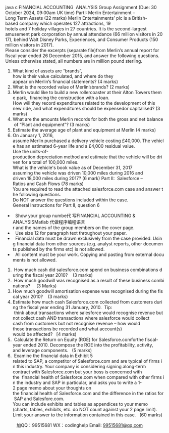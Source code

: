 java c
FINANCIAL ACCOUNTING  ANALYSIS
Group Assignment (Due: 30 October 2024, 09:00am UK time)
PartI: Merlin Entertainment – Long Term Assets (22 marks)
Merlin Entertainments’ plc is a British-based company which operates 127 attractions, 19 hotels and 7 holiday villages in 27 countries. It is the second-largest amusement park corporation by annual attendance (66 million visitors in 2017), behind Walt Disney Parks, Experiences, and Consumer Products (150 million visitors in 2017). Please consider the excerpts (separate file)from Merlin’s annual report for fiscal year ended 26 December 2015, and answer the following questions. Unless otherwise stated, all numbers are in million pound sterling.
1) What kind of assets are “brands”, how is their value calculated, and where do they appear on Merlin’s financial statements? (4 marks)
2) What is the recorded value of Merlin’sbrands? (2 marks)
3) Merlin would like to build a new rollercoaster at their Alton Towers theme park,  financing the construction with a loan. How will they record expenditures related to the development of this new ride, and what expenditures should be expensedor capitalised? (3 marks)
4) What are the amounts Merlin records for both the gross and net balance of “Plant and equipment”? (3 marks)
5) Estimate the average age of plant and equipment at Merlin (4 marks)
6) On January 1, 2016, assume Merlin purchased a delivery vehicle costing £40,000. The vehicle has an estimated 6-year life and a £4,000 residual value.
Use the units-of-production depreciation method and estimate that the vehicle will be driven for a total of 100,000 miles. What is the vehicle's book value as of December 31, 2017 assuming the vehicle was driven 10,000 miles during 2016 and driven 18,000 miles during 2017? (6 mark)
Part II:  Salesforce – Ratios and Cash Flows (78 marks)
You are required to read the attached salesforce.com case and answer the following questions. Do NOT answer the questions included within the case.
General Instructions for Part II, question 6
-   Show your group numbe代 写FINANCIAL ACCOUNTING & ANALYSISMatlab
代做程序编程语言r and the names of the group members on the cover page.
-   Use size 12 for paragraph text throughout your paper.
-   Financial data must be drawn exclusively from the case provided. Using financial data from other sources (e.g. analyst reports, other documents published by the firms etc) is not allowed.
-   All content must be your work. Copying and pasting from external documents is not allowed.
1)  How much cash did salesforce.com spend on business combinations during the fiscal year 2010?    (3 marks)
2)  How much goodwill was recognised as a result of these business combinations?     (3 Marks)
3) How much goodwill amortisation expense was recognised during the fiscal year 2010?    (3 marks)
4) Estimate how much cash Salesforce.com collected from customers during the fiscal year ending 31 January, 2010.  Tip:  think about transactions where salesforce would recognise revenue but not collect cash AND transactions where salesforce would collect cash from customers but not recognise revenue – how would those transactions be recorded and what account(s) would be affected?   [4 marks)
5)  Calculate the Return on Equity (ROE) for Salesforce.comforthe fiscal-year ended 2010. Decompose the ROE into the profitability, activity, and leverage components.   (5 marks)
6)  Examine the financial data in Exhibit 5 related to SAP, a competitor of Salesforce.com and are typical of firms in this industry. Your company is considering signing along-term contract with Salesforce.com but your boss is concerned with the  financial health of Salesforce.com when compared with other firms in the industry and SAP in particular, and asks you to write a 1-2 page memo about your thoughts on the financial health of Salesforce.com and the difference in the ratios for SAP and Salesfore.com. You can include exhibits and tables as appendices to your memo (charts, tables, exhibits, etc. do NOT count against your 2 page limit). Limit your answer to the information contained in this case.   (60 marks)







         
加QQ：99515681  WX：codinghelp  Email: 99515681@qq.com
